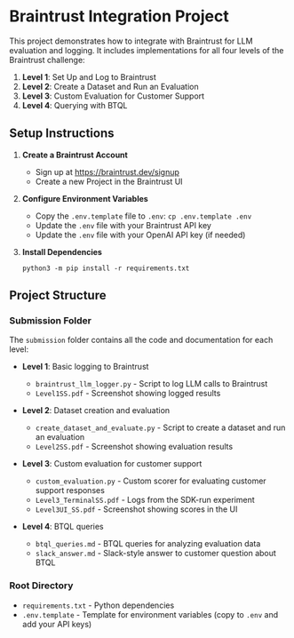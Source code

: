 # Braintrust Integration Project

This project demonstrates how to integrate with Braintrust for LLM evaluation and logging. It includes implementations for all four levels of the Braintrust challenge:

1. **Level 1**: Set Up and Log to Braintrust
2. **Level 2**: Create a Dataset and Run an Evaluation
3. **Level 3**: Custom Evaluation for Customer Support
4. **Level 4**: Querying with BTQL

## Setup Instructions

1. **Create a Braintrust Account**
   - Sign up at https://braintrust.dev/signup
   - Create a new Project in the Braintrust UI

2. **Configure Environment Variables**
   - Copy the `.env.template` file to `.env`: `cp .env.template .env`
   - Update the `.env` file with your Braintrust API key
   - Update the `.env` file with your OpenAI API key (if needed)

3. **Install Dependencies**
   ```
   python3 -m pip install -r requirements.txt
   ```

## Project Structure

### Submission Folder
The `submission` folder contains all the code and documentation for each level:

- **Level 1**: Basic logging to Braintrust
  - `braintrust_llm_logger.py` - Script to log LLM calls to Braintrust
  - `Level1SS.pdf` - Screenshot showing logged results
  
- **Level 2**: Dataset creation and evaluation
  - `create_dataset_and_evaluate.py` - Script to create a dataset and run an evaluation
  - `Level2SS.pdf` - Screenshot showing evaluation results
  
- **Level 3**: Custom evaluation for customer support
  - `custom_evaluation.py` - Custom scorer for evaluating customer support responses
  - `Level3_TerminalSS.pdf` - Logs from the SDK-run experiment
  - `Level3UI_SS.pdf` - Screenshot showing scores in the UI
  
- **Level 4**: BTQL queries
  - `btql_queries.md` - BTQL queries for analyzing evaluation data
  - `slack_answer.md` - Slack-style answer to customer question about BTQL

### Root Directory
- `requirements.txt` - Python dependencies
- `.env.template` - Template for environment variables (copy to `.env` and add your API keys)
